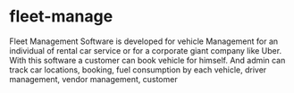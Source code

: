# fleet-manage
Fleet Management Software is developed for vehicle Management for an individual of rental car service or for a corporate giant company like Uber. With this software a customer can book vehicle for himself. And admin can track car locations, booking, fuel consumption by each vehicle, driver management, vendor management, customer
